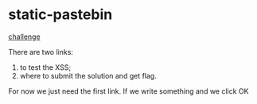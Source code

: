 # static-pastebin
[challenge](challenge.png)

There are two links:
1. [](https://static-pastebin.2020.redpwnc.tf/) to test the XSS;
2. [](https://admin-bot.redpwnc.tf/submit?challenge=static-pastebin) where to submit the solution and get flag.

For now we just need the first link. If we write something and we click OK